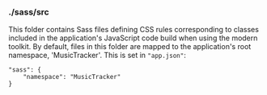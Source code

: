 ### ./sass/src

This folder contains Sass files defining CSS rules corresponding to classes
included in the application's JavaScript code build when using the modern toolkit.
By default, files in this folder are mapped to the application's root namespace, 'MusicTracker'.
This is set in `"app.json"`:

    "sass": {
        "namespace": "MusicTracker"
    }